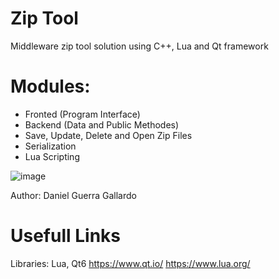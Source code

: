 
# Zip Tool
Middleware zip tool solution using C++, Lua and Qt framework

# Modules:
- Fronted (Program Interface)
- Backend (Data and Public Methodes)
- Save, Update, Delete and Open Zip Files
- Serialization
- Lua Scripting

![image](https://user-images.githubusercontent.com/61831013/125994971-db5cb638-aa88-49fe-845c-5c135f993130.png)

Author: Daniel Guerra Gallardo

# Usefull Links

Libraries: Lua, Qt6
https://www.qt.io/
https://www.lua.org/

